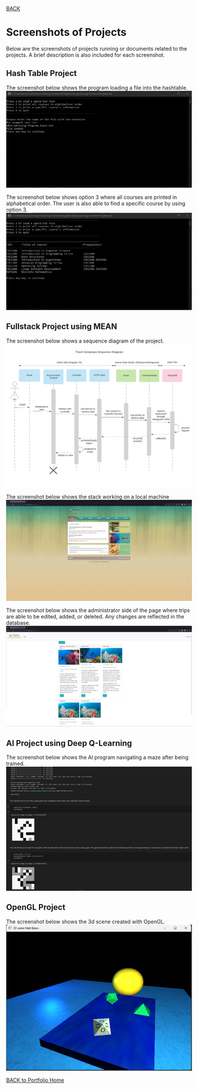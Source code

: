 [BACK](index.md)
# Screenshots of Projects
Below are the screenshots of projects running or documents related to the projects. A brief description is also included for each screenshot.

## Hash Table Project
The screenshot below shows the program loading a file into the hashtable.
<img src="assets/project images/hashTableProgram/File loaded and stored into hashtable.png">  

The screenshot below shows option 3 where all courses are printed in alphabetical order. The user is also able to find a specific course by using option 3.
<img src="assets/project images/hashTableProgram/print all courses in alphabetical order.png">

## Fullstack Project using MEAN
The screenshot below shows a sequence diagram of the project.
<img src="assets/project images/fullstackProgram/Copy of Sequence Diagram_Travlr Getaways w_o Sequence Labels.png">  

The screenshot below shows the stack working on a local machine
<img src="assets/project images/fullstackProgram/website running on computer.png">  

The screenshot below shows the administrator side of the page where trips are able to be edited, added, or deleted.
Any changes are reflected in the database.
<img src="assets/project images/fullstackProgram/trips screen showing updated info.png">

## AI Project using  Deep Q-Learning
The screenshot below shows the AI program navigating a maze after being trained.
<img src="assets/project images/AIProgram/deepQLearning.png">

## OpenGL Project
The screenshot below shows the 3d scene created with OpenGL.
<img src="assets/project images/openGLProgram/openGLProject.png">

[BACK to Portfolio Home](index.md)
